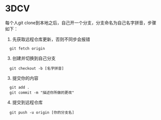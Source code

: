 # 3DCV
每个人git clone到本地之后，自己开一个分支，分支命名为自己名字拼音，步骤如下：
1. 先获取远程仓库更新，否则不同步会报错
```
  git fetch origin
```
3. 创建并切换到自己分支
 ```
   git checkout -b [名字拼音]
 ```
3. 提交你的内容
```
  git add .
  git commit -m "描述你所做的更改"
```
4. 提交到远程仓库
```
  git push -u origin [你的分支名]
```
